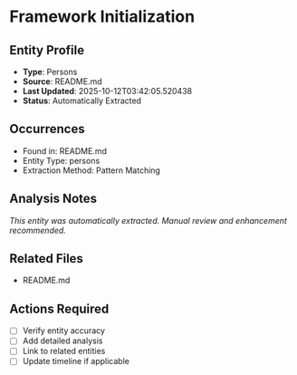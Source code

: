 # Framework Initialization

## Entity Profile
- **Type**: Persons
- **Source**: README.md
- **Last Updated**: 2025-10-12T03:42:05.520438
- **Status**: Automatically Extracted

## Occurrences
- Found in: README.md
- Entity Type: persons
- Extraction Method: Pattern Matching

## Analysis Notes
*This entity was automatically extracted. Manual review and enhancement recommended.*

## Related Files
- README.md

## Actions Required
- [ ] Verify entity accuracy
- [ ] Add detailed analysis
- [ ] Link to related entities
- [ ] Update timeline if applicable
